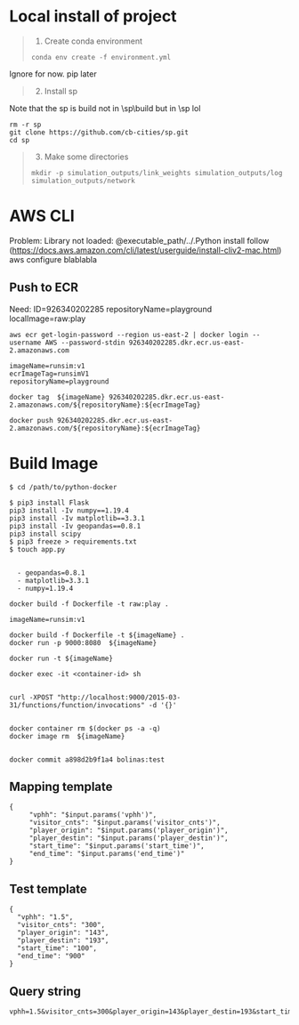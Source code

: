 # Local install of project
> 1. Create conda environment 
> 
> `conda env create -f environment.yml`

Ignore for now. pip later


	
> 2. Install sp

Note that the sp is build not in \sp\build but in \sp lol 
```
rm -r sp
git clone https://github.com/cb-cities/sp.git
cd sp

```

	
> 3. Make some directories 
> 
> `mkdir -p simulation_outputs/link_weights simulation_outputs/log simulation_outputs/network`




# AWS CLI
Problem: Library not loaded: @executable_path/../.Python
install follow (https://docs.aws.amazon.com/cli/latest/userguide/install-cliv2-mac.html)
aws configure 
blablabla

## Push to ECR
Need: 
ID=926340202285
repositoryName=playground
localImage=raw:play

```
aws ecr get-login-password --region us-east-2 | docker login --username AWS --password-stdin 926340202285.dkr.ecr.us-east-2.amazonaws.com 
```   
```
imageName=runsim:v1
ecrImageTag=runsimV1
repositoryName=playground

docker tag  ${imageName} 926340202285.dkr.ecr.us-east-2.amazonaws.com/${repositoryName}:${ecrImageTag}

docker push 926340202285.dkr.ecr.us-east-2.amazonaws.com/${repositoryName}:${ecrImageTag}    
```

# Build Image
```
$ cd /path/to/python-docker

$ pip3 install Flask
pip3 install -Iv numpy==1.19.4
pip3 install -Iv matplotlib==3.3.1
pip3 install -Iv geopandas==0.8.1
pip3 install scipy
$ pip3 freeze > requirements.txt
$ touch app.py


  - geopandas=0.8.1
  - matplotlib=3.3.1
  - numpy=1.19.4

docker build -f Dockerfile -t raw:play .

```

```
imageName=runsim:v1

docker build -f Dockerfile -t ${imageName} .
docker run -p 9000:8080  ${imageName}

docker run -t ${imageName}

docker exec -it <container-id> sh


curl -XPOST "http://localhost:9000/2015-03-31/functions/function/invocations" -d '{}'


docker container rm $(docker ps -a -q)
docker image rm  ${imageName}


docker commit a898d2b9f1a4 bolinas:test

```

## Mapping template
```
{
     "vphh": "$input.params('vphh')",
     "visitor_cnts": "$input.params('visitor_cnts')",
     "player_origin": "$input.params('player_origin')",
     "player_destin": "$input.params('player_destin')",
     "start_time": "$input.params('start_time')",
     "end_time": "$input.params('end_time')"
}
```

## Test template
```
{
  "vphh": "1.5",
  "visitor_cnts": "300",
  "player_origin": "143",
  "player_destin": "193",
  "start_time": "100",
  "end_time": "900"
}
```
## Query string
```
vphh=1.5&visitor_cnts=300&player_origin=143&player_destin=193&start_time=100&end_time=900
````
